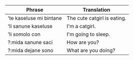 | Phrase | Translation |
| -------- | ----------- |
| 'te kaseluse mi  bintane | The cute catgirl is eating. |
| 'li sanune kaseluse | I'm a catgirl. |
| 'li somolo con | I'm going to sleep. |
| ?:mida sanune saci | How are you? |
| ?:mida dejane sono | What are you doing? |
